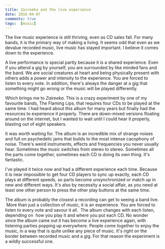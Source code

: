 ```yaml
---  
title: Zaireeka and the live experience  
date: 2016-04-07
comments: true  
tags:  [music]  
---  
```

The live music experience is still thriving, even as CD sales fall. For many bands, it is the primary way of making a living. It seems odd that even as we devalue recorded music, live music has stayed important. I believe it comes down to the experience.  

A live performance is special partly because it is a shared experience. Even if you attend a gig by yourself, you are surrounded by like minded fans and the band. We are social creatures at heart and being physically present with others adds a power and intensity to the experience. You are forced to listen to every note. In addition, there's always the danger at a gig that something might go wrong or the music will be played differently.  
<!--more-->  

Which brings me to *Zaireeka*. This is a crazy experiment by one of my favourite bands, The Flaming Lips, that requires four CDs to be played at the same time. I had heard about this album for many years but finally had the resources to experience it properly. There are down-mixed versions floating around on the internet, but I wanted to wait until I could hear it properly, blasting out of eight speakers.  

It was worth waiting for. The album is an incredible mix of strange noises and full on psychedelic jams that builds to the most intense cacophony of noise. There's weird instruments, effects and frequencies you never usually hear. Sometimes the music switches from stereo to stereo. Sometimes all the parts come together, sometimes each CD is doing its own thing. It's fantastic.  

I've played it twice now and had a different experience each time. Because it is near impossible to get four CD players to sync up exactly, each CD plays at different speeds, so parts become unsynchronized or match up in new and different ways. It's also by necessity a social affair, as you need at least one other person to press the other play buttons at the same time.  

The album is probably the closest a recording can get to seeing a band live.  More than just a collection of music, it is an experience. You are forced to listen to every note and savour it all.  The album changes with each listen, depending on  how you play it and where you put each CD. No wonder since the album came out it has become a live experience again, with listening parties popping up everywhere. People come together to enjoy the music, in a way that is quite unlike any piece of music. It's right on the border between recorded music and a gig. For that reason the experiment is a wildly successful one.  
